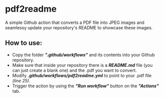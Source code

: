 # pdf2readme
A simple Github action that converts a PDF file into JPEG images and seamlessy update your repository's README to showcase these images. 

## How to use:
- Copy the folder ***".github/workflows"*** and its contents into your Github repository.
- Make sure that inside your repository there is a ***README.md*** file (you can just create a blank one) and the .pdf you want to convert.
- Modify ***.github/workflows/pdf2readme.yml*** to point to your .pdf file *(line 25)*.
- Trigger the action by using the ***"Run workflow"*** button on the ***"Actions"*** tab.
